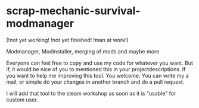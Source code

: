 # scrap-mechanic-survival-modmanager


(!not yet working! !not yet finished! !man at work!)

Modmanager, Modinstaller, merging of mods and maybe more


Everyone can feel free to copy and use my code for whatever you want. But if, it would be nice of you to mentioned this in your projectdescriptions.
If you want to help me improving this tool. You welcome. You can write my a mail, or simple do your changes in another branch and do a pull request.


I will add that tool to the steam workshop as soon as it is "usable" for custom user.
